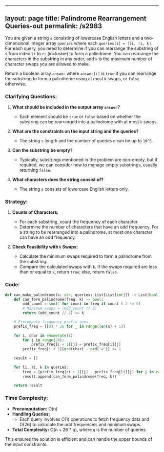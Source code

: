 
---
layout: page
title:  Palindrome Rearrangement Queries-out
permalink: /s2983
---

You are given a string `s` consisting of lowercase English letters and a two-dimensional integer array `queries` where each `queries[i] = [li, ri, k]`. For each query, you need to determine if you can rearrange the substring of `s` from index `li` to `ri` (inclusive) to form a palindrome. You can rearrange the characters in the substring in any order, and `k` is the maximum number of character swaps you are allowed to make.

Return a boolean array `answer` where `answer[i]` is `true` if you can rearrange the substring to form a palindrome using at most `k` swaps, or `false` otherwise.

### Clarifying Questions:

1. **What should be included in the output array `answer`?**
   - Each element should be `true` or `false` based on whether the substring can be rearranged into a palindrome with at most `k` swaps.

2. **What are the constraints on the input string and the queries?**
   - The string `s` length and the number of queries `n` can be up to `10^5`.

3. **Can the substring be empty?**
   - Typically, substrings mentioned in the problem are non-empty, but if required, we can consider how to manage empty substrings, usually returning `false`.

4. **What characters does the string consist of?**
   - The string `s` consists of lowercase English letters only.

### Strategy:

1. **Counts of Characters:**
   - For each substring, count the frequency of each character.
   - Determine the number of characters that have an odd frequency. For a string to be rearranged into a palindrome, at most one character can have an odd frequency.

2. **Check Feasibility with `k` Swaps:**
   - Calculate the minimum swaps required to form a palindrome from the substring.
   - Compare the calculated swaps with `k`. If the swaps required are less than or equal to `k`, return `true`; else, return `false`.

### Code:

```python
def can_make_palindrome(s: str, queries: List[List[int]]) -> List[bool]:
    def can_form_palindrome(freq, k) -> bool:
        odd_count = sum(1 for count in freq if count % 2 != 0)
        # Minimum swaps = (odd_count // 2)
        return (odd_count // 2) <= k

    # Precompute frequency prefix sums
    prefix_freq = [[0] * 26 for _ in range(len(s) + 1)]
    
    for i, char in enumerate(s):
        for j in range(26):
            prefix_freq[i + 1][j] = prefix_freq[i][j]
        prefix_freq[i + 1][ord(char) - ord('a')] += 1
    
    result = []
    
    for li, ri, k in queries:
        freq = [prefix_freq[ri + 1][j] - prefix_freq[li][j] for j in range(26)]
        result.append(can_form_palindrome(freq, k))
    
    return result
```

### Time Complexity:

- **Precomputation:** O(n)
- **Handling Queries:**
  - Each query involves O(1) operations to fetch frequency data and O(26) to calculate the odd frequencies and minimum swaps.
- **Total Complexity:** O(n + 26 * q), where `q` is the number of queries.

This ensures the solution is efficient and can handle the upper bounds of the input constraints.